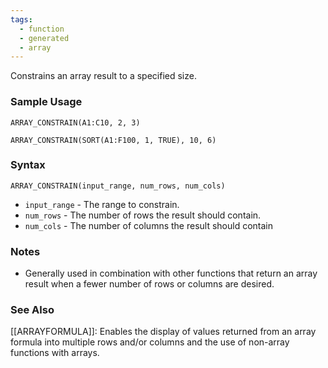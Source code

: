 ```yaml
---
tags:
  - function
  - generated
  - array
---
```


Constrains an array result to a specified size.

### Sample Usage

`ARRAY_CONSTRAIN(A1:C10, 2, 3)`

`ARRAY_CONSTRAIN(SORT(A1:F100, 1, TRUE), 10, 6)`

### Syntax

`ARRAY_CONSTRAIN(input_range, num_rows, num_cols)`

* `input_range` - The range to constrain.
* `num_rows` - The number of rows the result should contain.
* `num_cols` - The number of columns the result should contain

### Notes

* Generally used in combination with other functions that return an array result when a fewer number of rows or columns are desired.

### See Also

[[ARRAYFORMULA]]: Enables the display of values returned from an array formula into multiple rows and/or columns and the use of non-array functions with arrays.